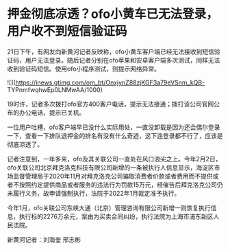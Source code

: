 # 押金彻底凉透？ofo小黄车已无法登录，用户收不到短信验证码

21日下午，有网友向新黄河记者反映称，ofo小黄车客户端已经无法接收到短信验证码，用户无法登录。随后记者分别在ofo苹果和安卓客户端多次测试，同样无法收到验证码短信。使用ofo小程序测试，则提示网络异常。

![](https://inews.gtimg.com/om_bt/OnxjynZ88zjKGF3a79eVSnm_kQB-
TYPnmfwqhwEp0LNMwAA/1000)

19时许，记者多次拨打ofo官方400客户电话，提示无法接通；拨打该公司官网公布的办公电话，提示已关机。

一位用户吐槽，ofo客户端早已没什么实际用处，一直没卸载是因为还会偶尔登录一下，查看一下排队退押金的排名有没有什么奇迹，这下连登录都不行了，应该是彻底凉透了。

记者注意到，一年多来，ofo及其关联公司一直处在风口浪尖之上。今年2月2日，ofo关联公司北京拜克洛克科技有限公司新增的一条被执行人信息显示，海淀区市场监督管理局于2020年11月对拜克洛克公司骗取消费者价款或者费用而不提供或者不按照约定提供商品或者服务的违法行为罚款15万元，经催告后拜克洛克公司仍未履行义务，故申请强制执行，法院于2022年1月裁定准予执行。

今年1月，ofo关联公司东峡大通（北京）管理咨询有限公司新增一则恢复执行信息，执行标的2276万余元，案由为买卖合同纠纷，执行法院为上海市浦东新区人民法院。

新黄河记者：刘海奎 邢志彬

